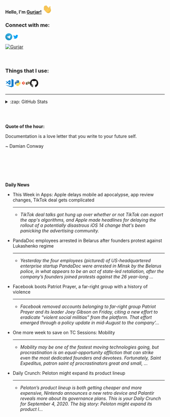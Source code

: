 #### Hello, I'm [Gurjar!](https://GurjarKing.github.io) <img src="https://raw.githubusercontent.com/ABSphreak/ABSphreak/master/gifs/Hi.gif" width="30px"></h2>


### Connect with me:

[<img align="left" alt="Gurjar | Telegram" width="22px" src="https://raw.githubusercontent.com/github/explore/80688e429a7d4ef2fca1e82350fe8e3517d3494d/topics/telegram/telegram.png" />][Telegram]
[<img align="left" alt="Gurjar | Twitter" width="22px" src="https://raw.githubusercontent.com/github/explore/80688e429a7d4ef2fca1e82350fe8e3517d3494d/topics/twitter/twitter.png" />][Twitter]
<br >
<br >
<a href="https://github.com/GurjarKing"><img src="https://komarev.com/ghpvc/?username=GurjarKing" alt="Gurjar" /></a> <br />
<br />
<br />
<!-- <br >

![](https://visitor-badge.glitch.me/badge?page_id=GurjarKing)

<br /> -->

### Things that I use:

[<img align="left" alt="Visual Studio Code" width="26px" src="https://raw.githubusercontent.com/github/explore/80688e429a7d4ef2fca1e82350fe8e3517d3494d/topics/visual-studio-code/visual-studio-code.png" />][VSCode]
[<img align="left" alt="Python" width="26px" src="https://raw.githubusercontent.com/github/explore/80688e429a7d4ef2fca1e82350fe8e3517d3494d/topics/python/python.png" />][Python]
[<img align="left" alt="Git" width="26px" src="https://raw.githubusercontent.com/github/explore/80688e429a7d4ef2fca1e82350fe8e3517d3494d/topics/git/git.png" />][Git]
[<img align="left" alt="GitHub" width="26px" src="https://raw.githubusercontent.com/github/explore/78df643247d429f6cc873026c0622819ad797942/topics/github/github.png" />][Github]

<br />
<br />

---
<details>
  <summary>:zap: GitHub Stats</summary>

<img align="left" alt="Gurjar's Github Stats" src="https://github-readme-stats.vercel.app/api?username=GurjarKing&show_icons=true&hide_border=true&count_private=true&include_all_commit=true&theme=algolia" />

</details>

<!-- ### 🔔 My latest tweet
<a href="https://twitter.com/Gurjar_King43" target="_blank">
	<img src="https://github.com/GurjarKing/GurjarKing/raw/master/tweet.png" width="70%" align="center" alt="Click to view on Twitter" title="My latest tweet, as an image"/>
</a> -->
<br>

<pre>

</pre>

**Quote of the hour:**

Documentation is a love letter that you write to your future self.

~ Damian Conway
<pre>

</pre>
<br>
<pre>


</pre>
<strong>Daily News</strong>
  
  - This Week in Apps: Apple delays mobile ad apocalypse, app review changes, TikTok deal gets complicated
     <hr/>
     
      - *TikTok deal talks got hung up over whether or not TikTok can export the app's algorithms, and Apple made headlines for delaying the rollout of a potentially disastrous iOS 14 change that's been panicking the advertising community.*
     
  - PandaDoc employees arrested in Belarus after founders protest against Lukashenko regime
      <hr/>
      
      - *Yesterday the four employees (pictured) of US-headquartered enterprise startup PandaDoc were arrested in Minsk by the Belarus police, in what appears to be an act of state-led retaliation, after the company’s founders joined protests against the 26 year-long …*
      
  - Facebook boots Patriot Prayer, a far-right group with a history of violence
      <hr/>
      
      - *Facebook removed accounts belonging to far-right group Patriot Prayer and its leader Joey Gibson on Friday, citing a new effort to eradicate “violent social militias” from the platform. That effort emerged through a policy update in mid-August to the company’…*
      
  - One more week to save on TC Sessions: Mobility
      <hr/>
      
      - *Mobility may be one of the fastest moving technologies going, but procrastination is an equal-opportunity affliction that can strike even the most dedicated founders and devotees. Fortunately, Saint Expeditus, patron saint of procrastinators great and small, …*
       
  - Daily Crunch: Peloton might expand its product lineup
      <hr/>
       
       - *Peloton’s product lineup is both getting cheaper and more expensive, Nintendo announces a new retro device and Palantir reveals more about its governance plans. This is your Daily Crunch for September 4, 2020. The big story: Peloton might expand its product l…*
      

<br />

[VSCode]: https://code.visualstudio.com/
[Python]: https://www.python.org/
[Git]: https://git-scm.com/
[Github]: https://github.com/
[Telegram]: https://t.me/Gurjar_King/
[Twitter]: https://twitter.com/Gurjar_King43/
